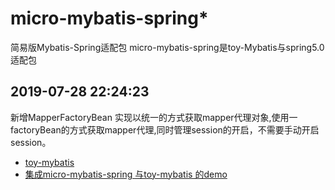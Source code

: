 # micro-mybatis-spring*
简易版Mybatis-Spring适配包
micro-mybatis-spring是toy-Mybatis与spring5.0适配包



## 2019-07-28 22:24:23
新增MapperFactoryBean
实现以统一的方式获取mapper代理对象,使用一factoryBean的方式获取mapper代理,同时管理session的开启，不需要手动开启session。


* [toy-mybatis](https://github.com/1399852153/toy-framework)
* [集成micro-mybatis-spring 与toy-mybatis 的demo](https://github.com/nothingax/micro-mybatis-spring-demo)


